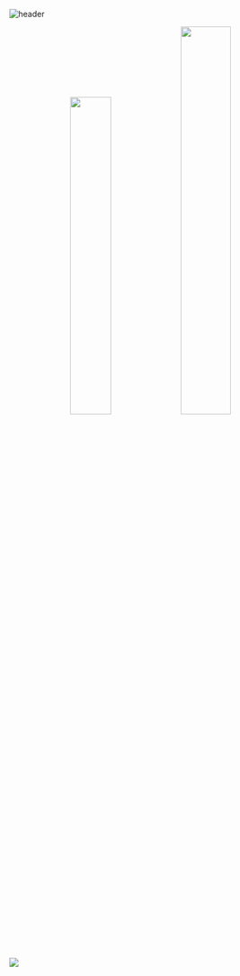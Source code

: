 ![header](https://capsule-render.vercel.app/api?type=waving&color=auto&customColorList=2&height=300&section=header&text=HtwoJ&fontSize=120&animation=twinkling)



<p align="center">
  <img src="https://github-readme-stats.vercel.app/api/top-langs/?username=htwoj&exclude_repo=htwoj.github.io&layout=compact&theme=calm" width="38%"/>
  <img src="https://github-readme-stats.vercel.app/api?username=htwoj&show_icons=true&theme=calm" width="42%"  />
</p>
<p>
  <img src="https://github-readme-activity-graph.vercel.app/graph?username=htwoj&theme=rogue"/>
</p>
